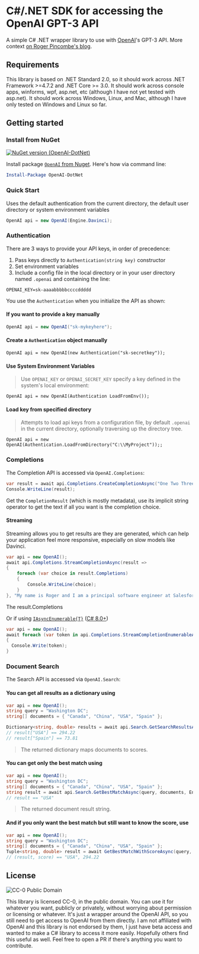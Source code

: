 # C#/.NET SDK for accessing the OpenAI GPT-3 API

A simple C# .NET wrapper library to use with [OpenAI](https://openai.com/)'s GPT-3 API.  More context [on Roger Pincombe's blog](https://rogerpincombe.com/openai-dotnet-api).

## Requirements

This library is based on .NET Standard 2.0, so it should work across .NET Framework >=4.7.2 and .NET Core >= 3.0.  It should work across console apps, winforms, wpf, asp.net, etc (although I have not yet tested with asp.net).  It should work across Windows, Linux, and Mac, although I have only tested on Windows and Linux so far.

## Getting started

### Install from NuGet

[![NuGet version (OpenAI-DotNet)](https://img.shields.io/nuget/v/OpenAI-DotNet.svg?style=flat-square)](https://www.nuget.org/packages/OpenAI-DotNet/)

Install package [`OpenAI` from Nuget](https://www.nuget.org/packages/OpenAI-DotNet/).  Here's how via command line:

```powershell
Install-Package OpenAI-DotNet
```

### Quick Start

Uses the default authentication from the current directory, the default user directory or system environment variables

```csharp
OpenAI api = new OpenAI(Engine.Davinci);
```

### Authentication

There are 3 ways to provide your API keys, in order of precedence:

1. Pass keys directly to `Authentication(string key)` constructor
2. Set environment variables
3. Include a config file in the local directory or in your user directory named `.openai` and containing the line:

```shell
OPENAI_KEY=sk-aaaabbbbbccccddddd
```

You use the `Authentication` when you initialize the API as shown:

#### If you want to provide a key manually

```csharp
OpenAI api = new OpenAI("sk-mykeyhere");
```

#### Create a `Authentication` object manually

```chsarp
OpenAI api = new OpenAI(new Authentication("sk-secretkey"));
```

#### Use System Environment Variables

> Use `OPENAI_KEY` or `OPENAI_SECRET_KEY` specify a key defined in the system's local environment:

```chsarp
OpenAI api = new OpenAI(Authentication LoadFromEnv());
```

#### Load key from specified directory

> Attempts to load api keys from a configuration file, by default `.openai` in the current directory, optionally traversing up the directory tree.

```chsarp
OpenAI api = new OpenAI(Authentication.LoadFromDirectory("C:\\MyProject"));;
```

### Completions

The Completion API is accessed via `OpenAI.Completions`:

```csharp
var result = await api.Completions.CreateCompletionAsync("One Two Three One Two", temperature: 0.1, engine: Engine.Davinci);
Console.WriteLine(result);
```

 Get the `CompletionResult` (which is mostly metadata), use its implicit string operator to get the text if all you want is the completion choice.

#### Streaming

Streaming allows you to get results are they are generated, which can help your application feel more responsive, especially on slow models like Davinci.

```csharp
var api = new OpenAI();
await api.Completions.StreamCompletionAsync(result =>
{
    foreach (var choice in result.Completions)
    {
        Console.WriteLine(choice);
    }
}, "My name is Roger and I am a principal software engineer at Salesforce.  This is my resume:", max_tokens: 200, temperature: 0.5, presencePenalty: 0.1, frequencyPenalty: 0.1, engine: Engine.Davinci);
```

The result.Completions

Or if using [`IAsyncEnumerable{T}`](https://docs.microsoft.com/en-us/dotnet/api/system.collections.generic.iasyncenumerable-1?view=net-5.0) ([C# 8.0+](https://docs.microsoft.com/en-us/archive/msdn-magazine/2019/november/csharp-iterating-with-async-enumerables-in-csharp-8))

```csharp
var api = new OpenAI();
await foreach (var token in api.Completions.StreamCompletionEnumerableAsync("My name is Roger and I am a principal software engineer at Salesforce.  This is my resume:", max_tokens: 200, temperature: 0.5, presencePenalty: 0.1, frequencyPenalty: 0.1, engine: Engine.Davinci))
{
  Console.Write(token);
}
```

### Document Search

The Search API is accessed via `OpenAI.Search`:

#### You can get all results as a dictionary using

```csharp
var api = new OpenAI();
string query = "Washington DC";
string[] documents = { "Canada", "China", "USA", "Spain" };

Dictionary<string, double> results = await api.Search.GetSearchResultsAsync(query, documents, Engine.Curie);
// result["USA"] == 294.22
// result["Spain"] == 73.81
```

> The returned dictionary maps documents to scores.

#### You can get only the best match using

```csharp
var api = new OpenAI();
string query = "Washington DC";
string[] documents = { "Canada", "China", "USA", "Spain" };
string result = await api.Search.GetBestMatchAsync(query, documents, Engine.Curie);
// result == "USA"
```

> The returned document result string.

#### And if you only want the best match but still want to know the score, use

```csharp
var api = new OpenAI();
string query = "Washington DC";
string[] documents = { "Canada", "China", "USA", "Spain" };
Tuple<string, double> result = await GetBestMatchWithScoreAsync(query, documents, Engine.Curie);
// (result, score) == "USA", 294.22
```

## License

![CC-0 Public Domain](https://licensebuttons.net/p/zero/1.0/88x31.png)

This library is licensed CC-0, in the public domain.  You can use it for whatever you want, publicly or privately, without worrying about permission or licensing or whatever.  It's just a wrapper around the OpenAI API, so you still need to get access to OpenAI from them directly.  I am not affiliated with OpenAI and this library is not endorsed by them, I just have beta access and wanted to make a C# library to access it more easily.  Hopefully others find this useful as well.  Feel free to open a PR if there's anything you want to contribute.
